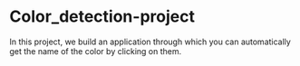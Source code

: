 # Color_detection-project
In this project, we build an application through which you can automatically get the name of the color by clicking on them.
